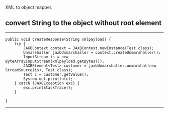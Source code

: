 XML to object mapper.

## convert String to the object without root element
---
    public void createResponse(String xmlpayload) {
        try {
            JAXBContext context = JAXBContext.newInstance(Test.class);
            Unmarshaller jaxbUnmarshaller = context.createUnmarshaller();
            InputStream is = new ByteArrayInputStream(xmlpayload.getBytes());
            JAXBElement<Test> customer = jaxbUnmarshaller.unmarshal(new StreamSource(is), Test.class);
            Test c = customer.getValue();
            System.out.println(c);
        } catch (JAXBException exc) {
            exc.printStackTrace();
        }

    }
  ---
